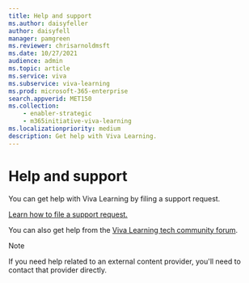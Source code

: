 ```yaml
---
title: Help and support
ms.author: daisyfeller
author: daisyfell
manager: pamgreen
ms.reviewer: chrisarnoldmsft
ms.date: 10/27/2021
audience: admin
ms.topic: article
ms.service: viva
ms.subservice: viva-learning
ms.prod: microsoft-365-enterprise
search.appverid: MET150
ms.collection: 
    - enabler-strategic
    - m365initiative-viva-learning
ms.localizationpriority: medium
description: Get help with Viva Learning.
---
```


# Help and support

You can get help with Viva Learning by filing a support request.

[Learn how to file a support request.](/microsoft-365/business-video/get-help-support)

You can also get help from the [Viva Learning tech community forum](https://techcommunity.microsoft.com/t5/viva-learning/bd-p/VivaLearning).

>[!NOTE]
>If you need help related to an external content provider, you'll need to contact that provider directly.

